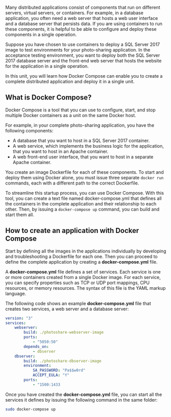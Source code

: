 Many distributed applications consist of components that run on different servers, virtual servers, or containers. For example, in a database application, you often need a web server that hosts a web user interface and a database server that persists data. If you are using containers to run these components, it is helpful to be able to configure and deploy these components in a single operation.

Suppose you have chosen to use containers to deploy a SQL Server 2017 image to test environments for your photo-sharing application. In the acceptance testing environment, you want to deploy both the SQL Server 2017 database server and the front-end web server that hosts the website for the application in a single operation.

In this unit, you will learn how Docker Compose can enable you to create a complete distributed application and deploy it in a single unit.

## What is Docker Compose?

Docker Compose is a tool that you can use to configure, start, and stop multiple Docker containers as a unit on the same Docker host.

For example, in your complete photo-sharing application, you have the following components:

- A database that you want to host in a SQL Server 2017 container.
- A web service, which implements the business logic for the application, that you want to host in an Apache container.
- A web front-end user interface, that you want to host in a separate Apache container.

You create an image Dockerfile for each of these components. To start and deploy them using Docker alone, you must issue three separate `docker run` commands, each with a different path to the correct Dockerfile.

To streamline this startup process, you can use Docker Compose. With this tool, you can create a text file named docker-compose.yml that defines all the containers in the complete application and their relationship to each other. Then, by issuing a `docker-compose up` command, you can build and start them all.

## How to create an application with Docker Compose

Start by defining all the images in the applications individually by developing and troubleshooting a Dockerfile for each one. Then you can proceed to define the complete application by creating a **docker-compose.yml** file.

A **docker-compose.yml** file defines a set of services. Each service is one or more containers created from a single Docker image. For each service, you can specify properties such as TCP or UDP port mappings, CPU resources, or memory resources. The syntax of this file is the YAML markup language.

The following code shows an example **docker-compose.yml** file that creates two services, a web server and a database server:

```yaml
version: "3"
services:
    webserver:
        build: ./photoshare-webserver-image
        ports: 
            - "5050:50"
        depends_on:
            - dbserver
    dbserver:
        build: ./photoshare-dbserver-image
        environment:
            SA_PASSWORD: "Pa$$w0rd"
            ACCEPT_EULA: "Y"
        ports:
            - "1500:1433
```

Once you have created the **docker-compose.yml** file, you can start all the services it defines by issuing the following command in the same folder:

```bash
sudo docker-compose up
```